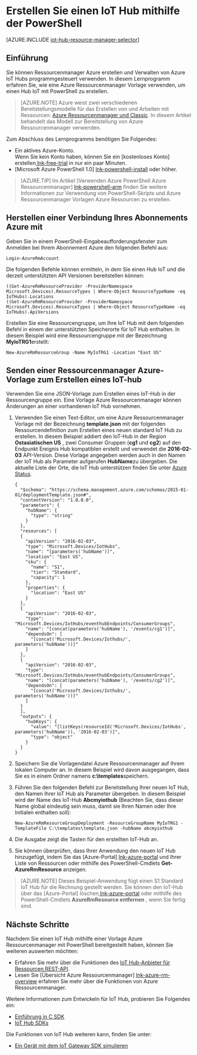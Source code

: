 <properties
    pageTitle="Erstellen einer IoT Hub mithilfe einer Vorlage Azure Ressourcenmanager und PowerShell | Microsoft Azure"
    description="Führen Sie dieses Lernprogramm den Einstieg Azure Ressourcenmanager Vorlagen zum Erstellen einer IoT Hub mit PowerShell."
    services="iot-hub"
    documentationCenter=".net"
    authors="dominicbetts"
    manager="timlt"
    editor=""/>

<tags
     ms.service="iot-hub"
     ms.devlang="multiple"
     ms.topic="article"
     ms.tgt_pltfrm="na"
     ms.workload="na"
     ms.date="09/07/2016"
     ms.author="dobett"/>

# <a name="create-an-iot-hub-using-powershell"></a>Erstellen Sie einen IoT Hub mithilfe der PowerShell

[AZURE.INCLUDE [iot-hub-resource-manager-selector](../../includes/iot-hub-resource-manager-selector.md)]

## <a name="introduction"></a>Einführung

Sie können Ressourcenmanager Azure erstellen und Verwalten von Azure IoT Hubs programmgesteuert verwenden. In diesem Lernprogramm erfahren Sie, wie eine Azure Ressourcenmanager Vorlage verwenden, um einen Hub IoT mit PowerShell zu erstellen.

> [AZURE.NOTE] Azure weist zwei verschiedenen Bereitstellungsmodelle für das Erstellen von und Arbeiten mit Ressourcen: [Azure Ressourcenmanager und Classic](../resource-manager-deployment-model.md).  In diesem Artikel behandelt das Modell zur Bereitstellung von Azure Ressourcenmanager verwenden.

Zum Abschluss des Lernprogramms benötigen Sie Folgendes:

- Ein aktives Azure-Konto. <br/>Wenn Sie kein Konto haben, können Sie ein [kostenloses Konto] erstellen[ lnk-free-trial] in nur ein paar Minuten.
- [Microsoft Azure PowerShell 1.0] [ lnk-powershell-install] oder höher.

> [AZURE.TIP] Im Artikel [Verwenden Azure PowerShell Azure Ressourcenmanager] [ lnk-powershell-arm] finden Sie weitere Informationen zur Verwendung von PowerShell-Skripts und Azure Ressourcenmanager Vorlagen Azure Ressourcen zu erstellen. 

## <a name="connect-to-your-azure-subscription"></a>Herstellen einer Verbindung Ihres Abonnements Azure mit

Geben Sie in einem PowerShell-Eingabeaufforderungsfenster zum Anmelden bei Ihrem Abonnement Azure den folgenden Befehl aus:

```
Login-AzureRmAccount
```

Die folgenden Befehle können ermitteln, in dem Sie einen Hub IoT und die derzeit unterstützten API Versionen bereitstellen können:

```
((Get-AzureRmResourceProvider -ProviderNamespace Microsoft.Devices).ResourceTypes | Where-Object ResourceTypeName -eq IoTHubs).Locations
((Get-AzureRmResourceProvider -ProviderNamespace Microsoft.Devices).ResourceTypes | Where-Object ResourceTypeName -eq IoTHubs).ApiVersions
```

Erstellen Sie eine Ressourcengruppe, um Ihre IoT Hub mit dem folgenden Befehl in einem der unterstützten Speicherorte für IoT Hub enthalten. In diesem Beispiel wird eine Ressourcengruppe mit der Bezeichnung **MyIoTRG1**erstellt:

```
New-AzureRmResourceGroup -Name MyIoTRG1 -Location "East US"
```

## <a name="submit-an-azure-resource-manager-template-to-create-an-iot-hub"></a>Senden einer Ressourcenmanager Azure-Vorlage zum Erstellen eines IoT-hub

Verwenden Sie eine JSON-Vorlage zum Erstellen eines IoT-Hub in der Ressourcengruppe ein. Eine Vorlage Azure Ressourcenmanager können Änderungen an einer vorhandenen IoT Hub vornehmen.

1. Verwenden Sie einen Text-Editor, um eine Azure Ressourcenmanager Vorlage mit der Bezeichnung **template.json** mit der folgenden Ressourcendefinition zum Erstellen eines neuen standard IoT Hub zu erstellen. In diesem Beispiel addiert den IoT-Hub in der Region **Ostasiatischen US** , zwei Consumer Gruppen (**cg1** und **cg2**) auf den Endpunkt Ereignis Hub kompatiblen erstellt und verwendet die **2016-02-03** API-Version. Diese Vorlage angegeben werden auch in den Namen der IoT Hub als Parameter aufgerufen **HubName**zu übergeben. Die aktuelle Liste der Orte, die IoT Hub unterstützen finden Sie unter [Azure Status][lnk-status].

    ```
    {
      "$schema": "https://schema.management.azure.com/schemas/2015-01-01/deploymentTemplate.json#",
      "contentVersion": "1.0.0.0",
      "parameters": {
        "hubName": {
          "type": "string"
        }
      },
      "resources": [
      {
        "apiVersion": "2016-02-03",
        "type": "Microsoft.Devices/IotHubs",
        "name": "[parameters('hubName')]",
        "location": "East US",
        "sku": {
          "name": "S1",
          "tier": "Standard",
          "capacity": 1
        },
        "properties": {
          "location": "East US"
        }
      },
      {
        "apiVersion": "2016-02-03",
        "type": "Microsoft.Devices/IotHubs/eventhubEndpoints/ConsumerGroups",
        "name": "[concat(parameters('hubName'), '/events/cg1')]",
        "dependsOn": [
          "[concat('Microsoft.Devices/Iothubs/', parameters('hubName'))]"
        ]
      },
      {
        "apiVersion": "2016-02-03",
        "type": "Microsoft.Devices/IotHubs/eventhubEndpoints/ConsumerGroups",
        "name": "[concat(parameters('hubName'), '/events/cg2')]",
        "dependsOn": [
          "[concat('Microsoft.Devices/Iothubs/', parameters('hubName'))]"
        ]
      }
      ],
      "outputs": {
        "hubKeys": {
          "value": "[listKeys(resourceId('Microsoft.Devices/IotHubs', parameters('hubName')), '2016-02-03')]",
          "type": "object"
        }
      }
    }
    ```

2. Speichern Sie die Vorlagendatei Azure Ressourcenmanager auf Ihrem lokalen Computer an. In diesem Beispiel wird davon ausgegangen, dass Sie es in einem Ordner namens **c:\templates**speichern.

3. Führen Sie den folgenden Befehl zur Bereitstellung Ihrer neuen IoT Hub, den Namen Ihrer IoT Hub als Parameter übergeben. In diesem Beispiel wird der Name des IoT-Hub **Abcmyiothub** (Beachten Sie, dass dieser Name global eindeutig sein muss, damit sie Ihren Namen oder Ihre Initialen enthalten soll):

    ```
    New-AzureRmResourceGroupDeployment -ResourceGroupName MyIoTRG1 -TemplateFile C:\templates\template.json -hubName abcmyiothub
    ```

4. Die Ausgabe zeigt die Tasten für den erstellten IoT-Hub an.

5. Sie können überprüfen, dass Ihrer Anwendung den neuen IoT Hub hinzugefügt, indem Sie das [Azure-Portal] [ lnk-azure-portal] und Ihrer Liste von Ressourcen oder mithilfe des PowerShell-Cmdlets **Get-AzureRmResource** anzeigen.

> [AZURE.NOTE] Dieses Beispiel-Anwendung fügt einen S1 Standard IoT Hub für die Rechnung gestellt werden. Sie können den IoT-Hub über das [Azure-Portal] löschen[ lnk-azure-portal] oder mithilfe des PowerShell-Cmdlets **AzureRmResource entfernen** , wenn Sie fertig sind.

## <a name="next-steps"></a>Nächste Schritte

Nachdem Sie einen IoT Hub mithilfe einer Vorlage Azure Ressourcenmanager mit PowerShell bereitgestellt haben, können Sie weiteren auswerten möchten:

- Erfahren Sie mehr über die Funktionen des [IoT Hub-Anbieter für Ressourcen REST-API][lnk-rest-api].
- Lesen Sie [Übersicht Azure Ressourcenmanager] [ lnk-azure-rm-overview] erfahren Sie mehr über die Funktionen von Azure Ressourcenmanager.

Weitere Informationen zum Entwickeln für IoT Hub, probieren Sie Folgendes ein:

- [Einführung in C SDK][lnk-c-sdk]
- [IoT Hub SDKs][lnk-sdks]

Die Funktionen von IoT Hub weiteren kann, finden Sie unter:

- [Ein Gerät mit dem IoT Gateway SDK simulieren][lnk-gateway]

<!-- Links -->
[lnk-free-trial]: https://azure.microsoft.com/pricing/free-trial/
[lnk-azure-portal]: https://portal.azure.com/
[lnk-status]: https://azure.microsoft.com/status/
[lnk-powershell-install]: ../powershell-install-configure.md
[lnk-rest-api]: https://msdn.microsoft.com/library/mt589014.aspx
[lnk-azure-rm-overview]: ../azure-resource-manager/resource-group-overview.md
[lnk-powershell-arm]: ../powershell-azure-resource-manager.md

[lnk-c-sdk]: iot-hub-device-sdk-c-intro.md
[lnk-sdks]: iot-hub-devguide-sdks.md

[lnk-gateway]: iot-hub-linux-gateway-sdk-simulated-device.md
